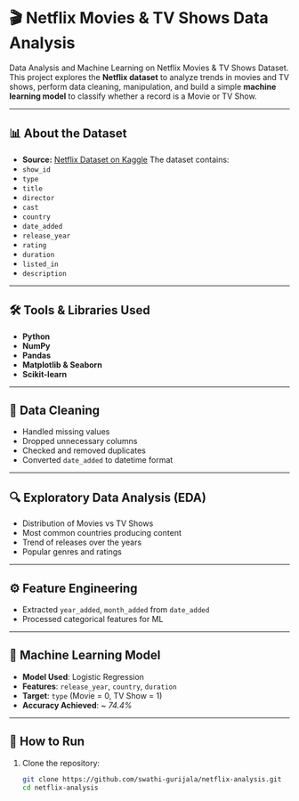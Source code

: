 # 🎬 Netflix Movies & TV Shows Data Analysis
Data Analysis and Machine Learning on Netflix Movies & TV Shows Dataset.
This project explores the **Netflix dataset** to analyze trends in movies and TV shows, perform data cleaning, manipulation, and build a simple **machine learning model** to classify whether a record is a Movie or TV Show.

---

## 📊 About the Dataset

- **Source:** [Netflix Dataset on Kaggle](https://www.kaggle.com/datasets/shivamb/netflix-shows)
The dataset contains:
- `show_id`
- `type`
- `title`
- `director`
- `cast`
- `country`
- `date_added`
- `release_year`
- `rating`
- `duration`
- `listed_in`
- `description`

---

## 🛠️ Tools & Libraries Used
- **Python**
- **NumPy**
- **Pandas**
- **Matplotlib & Seaborn**
- **Scikit-learn**

---

## 🧹 Data Cleaning
- Handled missing values  
- Dropped unnecessary columns  
- Checked and removed duplicates  
- Converted `date_added` to datetime format  

---
## 🔍 Exploratory Data Analysis (EDA)
- Distribution of Movies vs TV Shows  
- Most common countries producing content  
- Trend of releases over the years  
- Popular genres and ratings  

---
## ⚙️ Feature Engineering
- Extracted `year_added`, `month_added` from `date_added`  
- Processed categorical features for ML  

---

## 🤖 Machine Learning Model
- **Model Used**: Logistic Regression  
- **Features**: `release_year`, `country`, `duration`  
- **Target**: `type` (Movie = 0, TV Show = 1)  
- **Accuracy Achieved**: ~ *74.4%*  

---

## 🚀 How to Run

1. Clone the repository:
   ```bash
   git clone https://github.com/swathi-gurijala/netflix-analysis.git
   cd netflix-analysis


